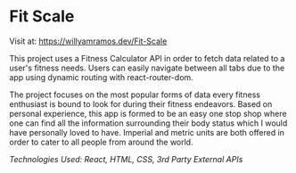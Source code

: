 # Fit Scale

Visit at: https://willyamramos.dev/Fit-Scale

This project uses a Fitness Calculator API in order to fetch data related to a user's fitness needs. Users can easily navigate between all tabs due to the app using dynamic routing with react-router-dom.

The project focuses on the most popular forms of data every fitness enthusiast is bound to look for during their fitness endeavors.
Based on personal experience, this app is formed to be an easy one stop shop where one can find all the information surrounding their body status which I would have personally loved to have. Imperial and metric units are both offered in order to cater to all people from around the world. 

_Technologies Used: React, HTML, CSS, 3rd Party External APIs_

